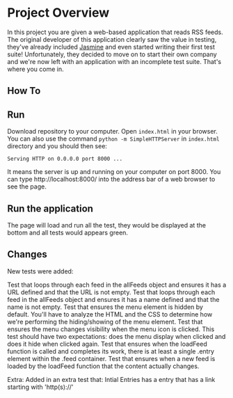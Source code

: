 # Project Overview

In this project you are given a web-based application that reads RSS feeds. The original developer of this application clearly saw the value in testing, they've already included [Jasmine](http://jasmine.github.io/) and even started writing their first test suite! Unfortunately, they decided to move on to start their own company and we're now left with an application with an incomplete test suite. That's where you come in.


## How To
## Run
Download repository to your computer.
Open ```index.html``` in your browser. You can also use the command ```python -m SimpleHTTPServer``` in ```index.html``` directory and you should then see:
```
Serving HTTP on 0.0.0.0 port 8000 ...
```
It means the server is up and running on your computer on port 8000. You can type http://localhost:8000/ into the address bar of a web browser to see the page.

## Run the application

The page will load and run all the test, they would be displayed at the bottom and all tests would appears green.

## Changes
New tests were added:

Test that loops through each feed in the allFeeds object and ensures it has a URL defined and that the URL is not empty.
Test that loops through each feed in the allFeeds object and ensures it has a name defined and that the name is not empty.
Test that ensures the menu element is hidden by default. You'll have to analyze the HTML and the CSS to determine how we're performing the hiding/showing of the menu element.
Test that ensures the menu changes visibility when the menu icon is clicked. This test should have two expectations: does the menu display when clicked and does it hide when clicked again.
Test that ensures when the loadFeed function is called and completes its work, there is at least a single .entry element within the .feed container.
Test that ensures when a new feed is loaded by the loadFeed function that the content actually changes.

Extra: Added in an extra test that: Intial Entries has a entry that has a link starting with 'http(s)://'